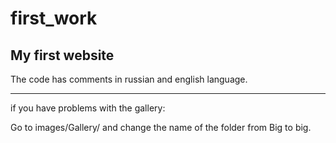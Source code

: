 # first_work

My first website
------------------------------------------------------
The code has comments in russian and english language.

------------------------------------------------------
if you have problems with the gallery: 

Go to images/Gallery/ and change the name of the folder from Big to big.
